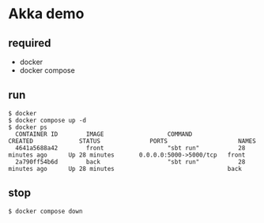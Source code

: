 Akka demo
=================

## required

+ docker
+ docker compose

## run

```
$ docker
$ docker compose up -d
$ docker ps
  CONTAINER ID        IMAGE                  COMMAND             CREATED             STATUS              PORTS                    NAMES
  4641a5688a42        front                  "sbt run"           28 minutes ago      Up 28 minutes       0.0.0.0:5000->5000/tcp   front
  2a790ff54b6d        back                   "sbt run"           28 minutes ago      Up 28 minutes                                back
```

## stop

```
$ docker compose down
```
